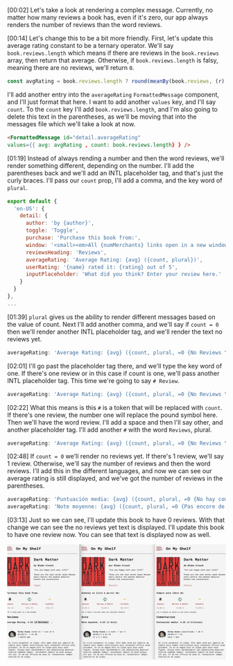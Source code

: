 [00:02] Let's take a look at rendering a complex message. Currently, no matter how many reviews a book has, even if it's zero, our app always renders the number of reviews than the word reviews.

[00:14] Let's change this to be a bit more friendly. First, let's update this average rating constant to be a ternary operator. We'll say `book.reviews.length` which means if there are reviews in the `book.reviews` array, then return that average. Otherwise, if `book.reviews.length` is falsy, meaning there are no reviews, we'll return `0`. 

```javascript
const avgRating = book.reviews.length ? round(meanBy(book.reviews, (r) => r.rating), 2) : 0;
```

I'll add another entry into the `averageRating` `FormattedMessage` component, and I'll just format that here. I want to add another `values` key, and I'll say `count`. To the `count` key I'll add `book.reviews.length`, and I'm also going to delete this text in the parentheses, as we'll be moving that into the messages file which we'll take a look at now.

```HTML
<FormattedMessage id="detail.averageRating" 
values={{ avg: avgRating , count: book.reviews.length} } />
```      

[01:19] Instead of always rending a number and then the word reviews, we'll render something different, depending on the number. I'll add the parentheses back and we'll add an INTL placeholder tag, and that's just the curly braces. I'll pass our `count` prop, I'll add a comma, and the key word of `plural`.

```javascript
export default {
  'en-US': {
    detail: {
      author: 'by {author}',
      toggle: 'Toggle',
      purchase: 'Purchase this book from:',
      window: '<small><em>All {numMerchants} links open in a new window.</em></small>',
      reviewsHeading: 'Reviews',
      averageRating: 'Average Rating: {avg} ({count, plural})',
      userRating: '{name} rated it: {rating} out of 5',
      inputPlaceholder: 'What did you think? Enter your review here.'
    }
  }
},
...
```

[01:39] `plural` gives us the ability to render different messages based on the value of count. Next I'll add another comma, and we'll say if `count = 0` then we'll render another INTL placeholder tag, and we'll render the text no reviews yet.

```javascript
averageRating: 'Average Rating: {avg} ({count, plural, =0 {No Reviews Yet!}})',
```

[02:01] I'll go past the placeholder tag there, and we'll type the key word of one. If there's one review or in this case if count is one, we'll pass another INTL placeholder tag. This time we're going to say `# Review`.

```javascript
averageRating: 'Average Rating: {avg} ({count, plural, =0 {No Reviews Yet!} one {# Review}})',
```

[02:22] What this means is this `#` is a token that will be replaced with `count`. If there's one review, the number one will replace the pound symbol here. Then we'll have the word review. I'll add a space and then I'll say other, and another placeholder tag. I'll add another `#` with the word `Reviews`, plural.

```javascript
averageRating: 'Average Rating: {avg} ({count, plural, =0 {No Reviews Yet!} one {# Review} other {# Reviews}})',
```

[02:48] If `count = 0` we'll render no reviews yet. If there's 1 review, we'll say 1 review. Otherwise, we'll say the number of reviews and then the word reviews. I'll add this in the different languages, and now we can see our average rating is still displayed, and we've got the number of reviews in the parentheses.

```javascript
averageRating: 'Puntuación media: {avg} ({count, plural, =0 {No hay comentarios todavía!} one {# Crítica} other {# Críticas}})',
averageRating: 'Note moyenne: {avg} ({count, plural, =0 {Pas encore de commentaires!} one {# La revue} other {# Avis}})',
```

[03:13] Just so we can see, I'll update this book to have 0 reviews. With that change we can see the no reviews yet text is displayed. I'll update this book to have one review now. You can see that text is displayed now as well.

![Review Counter](../images/08_react-render-content-based-on-a-number-using-react-intl-formattedmessage-review-counter.png)